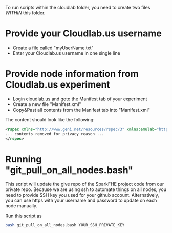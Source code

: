 To run scripts within the cloudlab folder, you need to create two files *WITHIN* this folder.

# Provide your Cloudlab.us username 
- Create a file called "myUserName.txt"
- Enter your Cloudlab.us username in one single line

# Provide node information from Cloudlab.us experiment
- Login cloudlab.us and goto the Manifest tab of your experiment
- Create a new file "Manifest.xml"
- Copy&Past all contents from the Manifest tab into "Manifest.xml"

The content should look like the following:
```xml
<rspec xmlns="http://www.geni.net/resources/rspec/3" xmlns:emulab="http://www.protogeni.net/resources/rspec/ext/emulab/1" xmlns:tour="http://www.protogeni.net/resources/rspec/ext/apt-tour/1" xmlns:jacks="http://www.protogeni.net/resources/rspec/ext/jacks/1" xmlns:xsi="http://www.w3.org/2001/XMLSchema-instance" xsi:schemaLocation="http://www.geni.net/resources/rspec/3    http://www.geni.net/resources/rspec/3/request.xsd" type="request">
... contents removed for privacy reason ...
</rspec>

```

 

# Running "git_pull_on_all_nodes.bash"
This script will update the give repo of the SparkFHE project code from our private repo. Because we are using ssh to automate things on all nodes, you need to provide SSH key you used for your github account. Alternatively, you can use https with your username and password to update on each node manually.

Run this script as
```bash
bash git_pull_on_all_nodes.bash YOUR_SSH_PRIVATE_KEY
```
